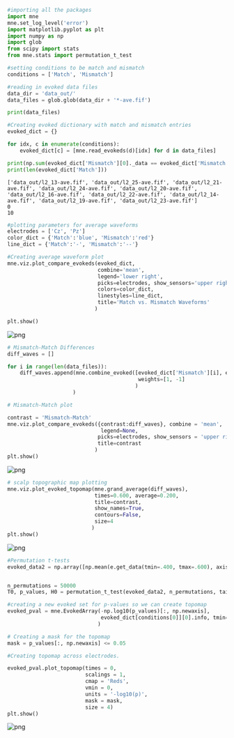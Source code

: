 ```python
#importing all the packages
import mne 
mne.set_log_level('error')
import matplotlib.pyplot as plt
import numpy as np
import glob
from scipy import stats
from mne.stats import permutation_t_test
```


```python
#setting conditions to be match and mismatch
conditions = ['Match', 'Mismatch']

#reading in evoked data files
data_dir = 'data_out/' 
data_files = glob.glob(data_dir + '*-ave.fif')

print(data_files)

#Creating evoked dictionary with match and mismatch entries 
evoked_dict = {}

for idx, c in enumerate(conditions): 
    evoked_dict[c] = [mne.read_evokeds(d)[idx] for d in data_files]

print(np.sum(evoked_dict['Mismatch'][0]._data == evoked_dict['Mismatch'][1]._data))
print(len(evoked_dict['Match']))
```

    ['data_out/l2_13-ave.fif', 'data_out/l2_25-ave.fif', 'data_out/l2_21-ave.fif', 'data_out/l2_24-ave.fif', 'data_out/l2_20-ave.fif', 'data_out/l2_16-ave.fif', 'data_out/l2_22-ave.fif', 'data_out/l2_14-ave.fif', 'data_out/l2_19-ave.fif', 'data_out/l2_23-ave.fif']
    0
    10



```python
#plotting parameters for average waveforms
electrodes = ['Cz', 'Pz']
color_dict = {'Match':'blue', 'Mismatch':'red'}
line_dict = {'Match':'-', 'Mismatch':'--'}

#Creating average waveform plot
mne.viz.plot_compare_evokeds(evoked_dict,
                             combine='mean',
                             legend='lower right',
                             picks=electrodes, show_sensors='upper right',
                             colors=color_dict,
                             linestyles=line_dict,
                             title='Match vs. Mismatch Waveforms'
                            )

plt.show()
```




    
![png](Part%202_files/Part%202_2_0.png)
    




```python
# Mismatch-Match Differences
diff_waves = []

for i in range(len(data_files)): 
    diff_waves.append(mne.combine_evoked([evoked_dict['Mismatch'][i], evoked_dict['Match'][i]],
                                          weights=[1, -1]
                                         )
                     )

# Mismatch-Match plot 

contrast = 'Mismatch-Match'
mne.viz.plot_compare_evokeds({contrast:diff_waves}, combine = 'mean', 
                              legend=None, 
                             picks=electrodes, show_sensors = 'upper right', 
                             title=contrast
                            )
plt.show()
```




    
![png](Part%202_files/Part%202_3_0.png)
    




```python
# scalp topographic map plotting 
mne.viz.plot_evoked_topomap(mne.grand_average(diff_waves),
                            times=0.600, average=0.200, 
                            title=contrast,
                            show_names=True,
                            contours=False,
                            size=4
                           )
plt.show()
```




    
![png](Part%202_files/Part%202_4_0.png)
    




```python
#Permutation t-tests
evoked_data2 = np.array([np.mean(e.get_data(tmin=.400, tmax=.600), axis=1) for e in diff_waves])


n_permutations = 50000
T0, p_values, H0 = permutation_t_test(evoked_data2, n_permutations, tail=-1)

#creating a new evoked set for p-values so we can create topomap
evoked_pval = mne.EvokedArray(-np.log10(p_values)[:, np.newaxis], 
                              evoked_dict[conditions[0]][0].info, tmin= 0.
                             )

# Creating a mask for the topomap 
mask = p_values[:, np.newaxis] <= 0.05

#Creating topomap across electrodes. 

evoked_pval.plot_topomap(times = 0, 
                         scalings = 1, 
                         cmap = 'Reds', 
                         vmin = 0, 
                         units = '-log10(p)', 
                         mask = mask, 
                         size = 4)
plt.show()
```




    
![png](Part%202_files/Part%202_5_0.png)
    


